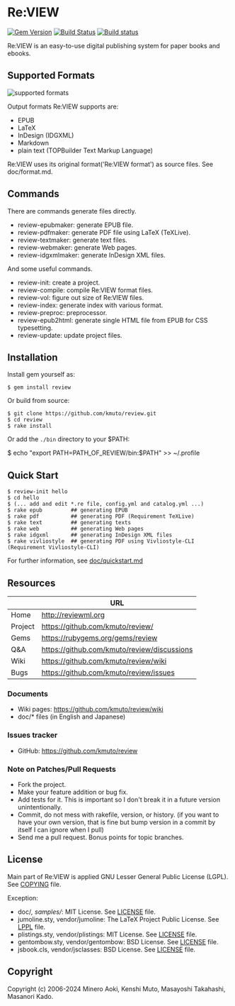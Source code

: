 # Re:VIEW

[![Gem Version](https://badge.fury.io/rb/review.svg)](http://badge.fury.io/rb/review)
[![Build Status](https://github.com/kmuto/review/workflows/Test/badge.svg)](https://github.com/kmuto/review/actions)
[![Build status](https://ci.appveyor.com/api/projects/status/github/kmuto/review?svg=true)](https://ci.appveyor.com/project/kmuto/review)

Re:VIEW is an easy-to-use digital publishing system for paper books and ebooks.

## Supported Formats

![supported formats](./doc/images/review-generate.png)

Output formats Re:VIEW supports are:

* EPUB
* LaTeX
* InDesign (IDGXML)
* Markdown
* plain text (TOPBuilder Text Markup Language)

Re:VIEW uses its original format('Re:VIEW format') as source files.  See doc/format.md.

## Commands

There are commands generate files directly.

* review-epubmaker: generate EPUB file.
* review-pdfmaker: generate PDF file using LaTeX (TeXLive).
* review-textmaker: generate text files.
* review-webmaker: generate Web pages.
* review-idgxmlmaker: generate InDesign XML files.

And some useful commands.

* review-init: create a project.
* review-compile: compile Re:VIEW format files.
* review-vol: figure out size of Re:VIEW files.
* review-index: generate index with various format.
* review-preproc: preprocessor.
* review-epub2html: generate single HTML file from EPUB for CSS typesetting.
* review-update: update project files.

## Installation

Install gem yourself as:

    $ gem install review

Or build from source:

    $ git clone https://github.com/kmuto/review.git
    $ cd review
    $ rake install

Or add the `./bin` directory to your $PATH:

$ echo "export PATH=PATH_OF_REVIEW/bin:$PATH" >> ~/.profile

## Quick Start

```
$ review-init hello
$ cd hello
$ (... add and edit *.re file, config.yml and catalog.yml ...)
$ rake epub         ## generating EPUB
$ rake pdf          ## generating PDF (Requirement TeXLive)
$ rake text         ## generating texts
$ rake web          ## generating Web pages
$ rake idgxml       ## generating InDesign XML files
$ rake vivliostyle  ## generating PDF using Vivliostyle-CLI (Requirement Vivliostyle-CLI)
```

For further information, see [doc/quickstart.md](https://github.com/kmuto/review/blob/master/doc/quickstart.md)

## Resources

|         | URL                                         |
|---------|---------------------------------------------|
| Home    | http://reviewml.org                         |
| Project | https://github.com/kmuto/review/            |
| Gems    | https://rubygems.org/gems/review            |
| Q&A     | https://github.com/kmuto/review/discussions |
| Wiki    | https://github.com/kmuto/review/wiki        |
| Bugs    | https://github.com/kmuto/review/issues      |

### Documents

* Wiki pages: https://github.com/kmuto/review/wiki
* doc/* files (in English and Japanese)

### Issues tracker

* GitHub: https://github.com/kmuto/review

### Note on Patches/Pull Requests

* Fork the project.
* Make your feature addition or bug fix.
* Add tests for it. This is important so I don't break it in a
  future version unintentionally.
* Commit, do not mess with rakefile, version, or history.
  (if you want to have your own version, that is fine but bump version in a commit by itself I can ignore when I pull)
* Send me a pull request. Bonus points for topic branches.

## License

Main part of Re:VIEW is applied GNU Lesser General Public License (LGPL).
See [COPYING](https://github.com/kmuto/review/blob/master/COPYING) file.

Exception:

* doc/*, samples/*: MIT License. See [LICENSE](https://github.com/kmuto/review/blob/master/doc/LICENSE) file.
* jumoline.sty, vendor/jumoline: The LaTeX Project Public License. See [LPPL](https://github.com/kmuto/review/blob/master/vendor/jumoline/lppl.txt) file.
* plistings.sty, vendor/plistings: MIT License. See [LICENSE](https://github.com/kmuto/review/blob/master/vendor/plistings/LICENSE) file.
* gentombow.sty, vendor/gentombow: BSD License. See [LICENSE](https://github.com/kmuto/review/blob/master/vendor/gentombow/LICENSE) file.
* jsbook.cls, vendor/jsclasses: BSD License. See [LICENSE](https://github.com/kmuto/review/blob/master/vendor/jsclasses/LICENSE) file.

## Copyright

Copyright (c) 2006-2024 Minero Aoki, Kenshi Muto, Masayoshi Takahashi, Masanori Kado.
